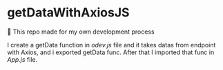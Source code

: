 # getDataWithAxiosJS
🙌 This repo made for my own development process 

I create a getData function in *odev.js* file and it takes datas from endpoint with Axios, and i exported getData func. After that I imported that func in *App.js* file.
